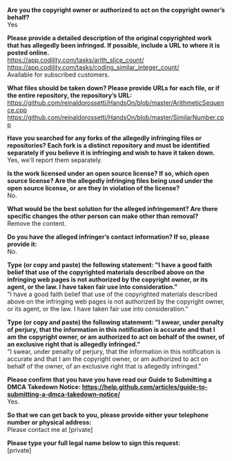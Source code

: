 **Are you the copyright owner or authorized to act on the copyright owner’s behalf?**  
Yes

**Please provide a detailed description of the original copyrighted work that has allegedly been infringed. If possible, include a URL to where it is posted online.**  
https://app.codility.com/tasks/arith_slice_count/  
https://app.codility.com/tasks/coding_similar_integer_count/  
Available for subscribed customers.  

**What files should be taken down? Please provide URLs for each file, or if the entire repository, the repository’s URL:**  
https://github.com/reinaldorossetti/HandsOn/blob/master/ArithmeticSequence.cpp  
https://github.com/reinaldorossetti/HandsOn/blob/master/SimilarNumber.cpp  

**Have you searched for any forks of the allegedly infringing files or repositories? Each fork is a distinct repository and must be identified separately if you believe it is infringing and wish to have it taken down.**  
Yes, we'll report them separately.  

**Is the work licensed under an open source license? If so, which open source license? Are the allegedly infringing files being used under the open source license, or are they in violation of the license?**  
No.  

**What would be the best solution for the alleged infringement? Are there specific changes the other person can make other than removal?**  
Remove the content.  

**Do you have the alleged infringer’s contact information? If so, please provide it:**  
No.  

**Type (or copy and paste) the following statement: "I have a good faith belief that use of the copyrighted materials described above on the infringing web pages is not authorized by the copyright owner, or its agent, or the law. I have taken fair use into consideration."**  
"I have a good faith belief that use of the copyrighted materials described above on the infringing web pages is not authorized by the copyright owner, or its agent, or the law. I have taken fair use into consideration."
  
**Type (or copy and paste) the following statement: "I swear, under penalty of perjury, that the information in this notification is accurate and that I am the copyright owner, or am authorized to act on behalf of the owner, of an exclusive right that is allegedly infringed."**  
"I swear, under penalty of perjury, that the information in this notification is accurate and that I am the copyright owner, or am authorized to act on behalf of the owner, of an exclusive right that is allegedly infringed."  

**Please confirm that you have you have read our Guide to Submitting a DMCA Takedown Notice: https://help.github.com/articles/guide-to-submitting-a-dmca-takedown-notice/**  
Yes.

**So that we can get back to you, please provide either your telephone number or physical address:**  
Please contact me at [private] 

**Please type your full legal name below to sign this request:**  
[private]
